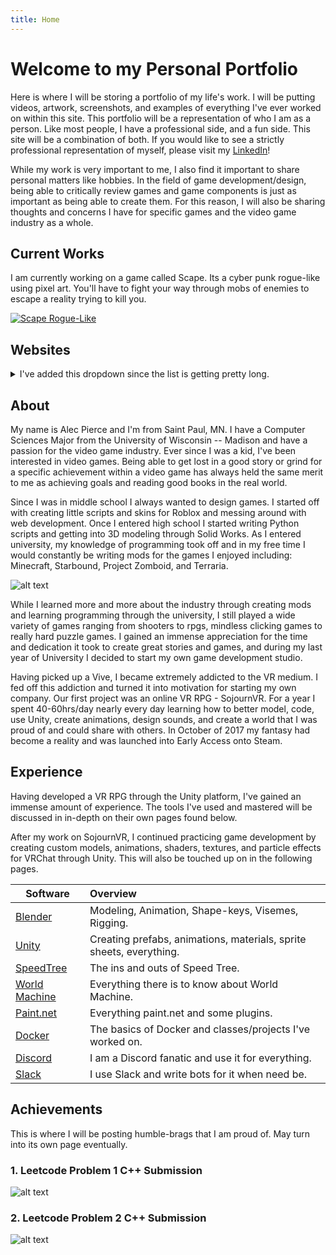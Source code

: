 ```yaml
---
title: Home
---
```


# Welcome to my Personal Portfolio

Here is where I will be storing a portfolio of my life's work. I will be putting videos, artwork, screenshots, and examples of everything I've ever worked on within this site. This portfolio will
be a representation of who I am as a person. Like most people, I have a professional side, and a
fun side. This site will be a combination of both. If you would like to see a strictly professional
representation of myself, please visit my [LinkedIn](https://linkedin.com/in/pierrce)!

While my work is very important to me, I also find it important to share personal matters like hobbies. In the field of game development/design, being able to critically review games and game components is just as important as being able to create them. For this reason, I will also be sharing thoughts and concerns I have for specific games and the video game industry as a whole.

## Current Works

I am currently working on a game called Scape. Its a cyber punk rogue-like using pixel art. You'll have to fight your way through mobs of enemies to escape a reality trying to kill you.

[![Scape Rogue-Like](http://img.youtube.com/vi/4N8u5OHmooo/0.jpg)](https://www.youtube.com/watch?v=4N8u5OHmooo)

## Websites

<details>
<summary>I've added this dropdown since the list is getting pretty long.</summary>
<br>

| Website    | About         
| ------------- |:-------------
| [Github](https://github.com/pierrce)    | A collection of code and programs I have written.
| [LinkedIn](https://linkedin.com/in/pierrce)    | My professional profile for job inquiries.     
| [Steam](https://steamcommunity.com/id/pierrce) | My Steam profile for gaming.     
| [SojournVR](https://store.steampowered.com/app/667050/SojournVR/) | Store page for a VR game I worked on.
| [Twitter](https://twitter.com/pierrcevr) | My personal Twitter account.
| [Twitch](https://twitch.tv/pierrce_tv) | My personal Twitch account.
| [Instagram](https://www.instagram.com/pierrceinsta/) | My personal Instagram account.
| [YouTube](https://www.youtube.com/channel/UCGSwH9k2xJjrfi0QUokF8qQ?view_as=subscriber) | Where I post videos of what I'm working on.
| [DeviantArt](https://www.deviantart.com/pierrce) | A place for me to share GIFs and pixel-art of my games.
| [SoundCloud](https://soundcloud.com/pierrcesc) | Where I share music and sound effects I've produced.
| [LeetCode](https://leetcode.com/pierrce/) | A site I use to learn languages and practice for interviews.
| [Patreon](https://www.patreon.com/pierrce) | My personal Patreon page.

</details>

## About

My name is Alec Pierce and I'm from Saint Paul, MN. I have a Computer Sciences Major from the University of Wisconsin -- Madison and have a passion for the video game industry. Ever since I was a kid, I've been interested in video games. Being able to get lost in a good story or grind for a specific achievement within a video game has always held the same merit to me as achieving goals and reading good books in the real world.

Since I was in middle school I always wanted to design games. I started off with creating little scripts and skins for Roblox and messing around with web development. Once I entered high school I started writing Python scripts and getting into 3D modeling through Solid Works. As I entered university, my knowledge of programming took off and in my free time I would constantly be writing mods for the games I enjoyed including: Minecraft, Starbound, Project Zomboid, and Terraria.

![alt text](https://community.playstarbound.com/attachments/dut-png.72626/ "Starbound Mod")

While I learned more and more about the industry through creating mods and learning programming through the university, I still played a wide variety of games ranging from shooters to rpgs, mindless clicking games to really hard puzzle games. I gained an immense appreciation for the time and dedication it took to create great stories and games, and during my last year of University I decided to start my own game development studio.

Having picked up a Vive, I became extremely addicted to the VR medium. I fed off this addiction and turned it into motivation for starting my own company. Our first project was an online VR RPG - SojournVR. For a year I spent 40-60hrs/day nearly every day learning how to better model, code, use Unity, create animations, design sounds, and create a world that I was proud of and could share with others. In October of 2017 my fantasy had become a reality and was launched into Early Access onto Steam.

## Experience

Having developed a VR RPG through the Unity platform, I've gained an immense amount of experience. The tools I've used and mastered will be discussed in in-depth on their own pages found below.

After my work on SojournVR, I continued practicing game development by creating custom models,
animations, shaders, textures, and particle effects for VRChat through Unity. This will also be
touched up on in the following pages.

| Software    | Overview         
| ------------- |:-------------
| [Blender](https://pierrce.github.io/blender)   | Modeling, Animation, Shape-keys, Visemes, Rigging.
| [Unity](https://pierrce.github.io/unity)   | Creating prefabs, animations, materials, sprite sheets, everything.
| [SpeedTree](https://pierrce.github.io/speedtree) | The ins and outs of Speed Tree.    
| [World Machine](https://pierrce.github.io/worldmachine) | Everything there is to know about World Machine.
| [Paint.net](https://pierrce.github.io/paintnet) | Everything paint.net and some plugins.
| [Docker](https://pierrce.github.io/docker) | The basics of Docker and classes/projects I've worked on.
| [Discord](https://pierrce.github.io/discord)| I am a Discord fanatic and use it for everything.
| [Slack](https://pierrce.github.io/slack)| I use Slack and write bots for it when need be.

## Achievements

This is where I will be posting humble-brags that I am proud of. May turn into its own page eventually.

### 1. Leetcode Problem 1 C++ Submission
![alt text](https://pierrce.github.io/images/hype.PNG "Leetcode Problem 1")

### 2. Leetcode Problem 2 C++ Submission
![alt text](https://pierrce.github.io/images/happy.png "Leetcode Problem 2")

